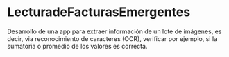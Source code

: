 # LecturadeFacturasEmergentes
Desarrollo de una app para extraer información de un lote de imágenes, es decir, via reconocimiento de caracteres (OCR), verificar por ejemplo, si la sumatoria o promedio de los valores es correcta.
